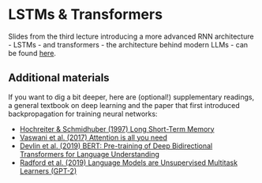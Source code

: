 # LSTMs & Transformers

Slides from the third lecture introducing a more advanced RNN architecture - LSTMs - and transformers - the architecture behind modern LLMs - can be found [here](https://github.com/CogSciPrag/Understanding-LLMs-course/tree/main/understanding-llms/lectures/slides/03-LSTMs-Transformers.pdf).

## Additional materials

If you want to dig a bit deeper, here are (optional!) supplementary readings, a general textbook on deep learning and the paper that first introduced backpropagation for training neural networks:

* [Hochreiter & Schmidhuber (1997) Long Short-Term Memory](https://deeplearning.cs.cmu.edu/S23/document/readings/LSTM.pdf)
* [Vaswani et al. (2017) Attention is all you need](https://proceedings.neurips.cc/paper_files/paper/2017/file/3f5ee243547dee91fbd053c1c4a845aa-Paper.pdf)
* [Devlin et al. (2019) BERT: Pre-training of Deep Bidirectional Transformers for Language Understanding](https://arxiv.org/pdf/1810.04805.pdf)
* [Radford et al. (2019) Language Models are Unsupervised Multitask Learners (GPT-2)](https://d4mucfpksywv.cloudfront.net/better-language-models/language_models_are_unsupervised_multitask_learners.pdf)